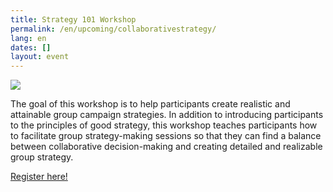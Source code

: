 ```yaml
---
title: Strategy 101 Workshop
permalink: /en/upcoming/collaborativestrategy/
lang: en
dates: []
layout: event
---
```

![](/media/1.png)

The goal of this workshop is to help participants create realistic and attainable group campaign strategies. In addition to introducing participants to the principles of good strategy, this workshop teaches participants how to facilitate group strategy-making sessions so that they can find a balance between collaborative decision-making and creating detailed and realizable group strategy.[](https://us02web.zoom.us/meeting/register/tZcrd-igrj8jHdDt23s0ghqOvTb8-Hbk4K_S)

[Register here!](https://us02web.zoom.us/meeting/register/tZYpf-itqDgtG9DAKsAv5dKJx20tyvITFYW-)

[](https://us02web.zoom.us/meeting/register/tZUofumoqjspE9wcNBTO0XY6SgfBP6LgcDBV)[](https://us02web.zoom.us/meeting/register/tZUofumoqjspE9wcNBTO0XY6SgfBP6LgcDBV)